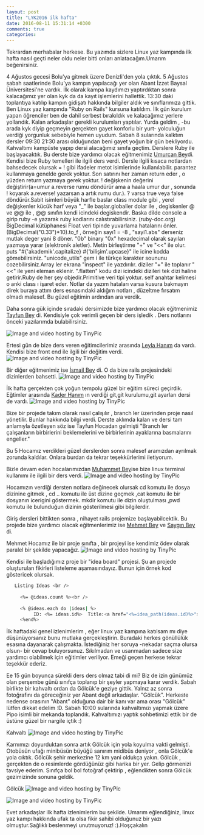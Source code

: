```yaml
---
layout: post
title: "LYK2016 ilk hafta"
date: 2016-08-11 15:31:14 +0300
comments: true
categories: 
---
```



Tekrardan merhabalar herkese. Bu yazımda sizlere Linux yaz kampında ilk hafta nasıl geçti neler oldu neler bitti onları anlatacağım.Umarım beğenirsiniz.

4 Ağustos gecesi Bolu'ya gitmek üzere Denizli'den yola çıktık. 5 Ağustos sabah saatlerinde Bolu'ya kampın yapılacağı yer olan Abant İzzet Baysal Üniversitesi'ne vardık. İlk olarak kampa kaydımızı yaptırdıktan sonra kalacağımız yer olan kyk da da kayıt işlemlerini hallettik. 13:30 daki toplantıya katılıp kampın gidişatı hakkında bilgiler aldık ve sınıflarımıza gittik. Ben Linux yaz kampında "Ruby on Rails" kursuna katıldım. İlk gün kurulum yapan öğrenciler ben de dahil serbest bırakıldık ve kalacağımız yerlere yollandık. Kalan arkadaşlar gerekli kurulumları yaptılar. Yurda geldim , -bu arada kyk diyip geçmeyin gerçekten gayet konforlu bir yurt- yolculuğun verdiği yorgunluk sebebiyle hemen uyudum. Sabah 8 sularında kalktım dersler 09:30 21:30 arası olduğundan beni gayet yoğun bir gün bekliyordu. Kahvaltımı kampüste yapıp dersi alacağımız sınıfa geçtim. Derslere Ruby ile başlayacaktık. Bu derste bize yardımcı olacak eğitmenimiz [Umurcan Bey](https://twitter.com/ugorur)di. Kendisi bize Ruby temelleri ile ilgili ders verdi. Dersle ilgili kısaca notlardan bahsedecek olursak = ! gibi ifadeler metot isimlerinde kullanılabilir. parantez kullanmaya genelde gerek yoktur. Son satırını her zaman return eder , o yüzden return yazmaya gerek yoktur. ! değişkenin değerini değiştirir(a=umur a.reverse rumu döndürür ama a haala umur dur , sonunda ! koyarak a.reverse! yazarsan a artık rumu dur.). ? varsa true veya false döndürür.Sabit isimleri büyük harfle baslar class module gibi , yerel değişkenler kücük harf veya "_" ile başlar.globaller dolar ile , degiskenler @ ve @@ ile , @@ sınıfın kendi icindeki degiskendir. Baska dilde console a girip ruby -e yazarak ruby kodlarını calıstırabilirsiniz. (ruby-doc.org) BigDecimal kütüphanesi Float veri tipinde yuvarlama hatalarını önler. (BigDecimal("0.33")*10).to_f , örneğin sayı1 = -8 , "sayi1.abs" derseniz mutlak deger yani 8 döner. "0b" binary "0x" hexadecimal olarak sayıları yazmaya yarar (elektronik aletler). Metin birleştirme "+" ve "<<" ile olur. puts "#{'akademik'.capitalize} #{'bilişim'.upcase}" ile icine kodda gömebilirsiniz. "unicode_utils" gem i ile türkçe karakter soununu cozebilirsiniz.Array ler ekrana "inspect" ile yazdırılır. diziler "+" ile toplanır "<<" ile yeni eleman eklenir. ".flatten" kodu dizi icindeki dizileri tek dizi haline getirir.Ruby de her şey objedir.Primitive veri tipi yoktur. self anahtar kelimesi o anki class ı işaret eder. Notlar da yazım hataları varsa kusura bakmayın direk buraya attım ders esnasındaki aldığım notları , düzeltme fırsatım olmadı malesef. Bu güzel eğitimin ardından ara verdik.


Daha sonra gük içinde sıradaki dersimizde bize yardımcı olacak eğitmenimiz [Tayfun Bey](https://twitter.com/toziserikan?lang=tr) di. Kendisiyle çok verimli geçen bir ders işledik . Ders notlarını önceki yazılarımda bulabilirsiniz.

<img src="http://i66.tinypic.com/t9h8h0.jpg" border="0" alt="Image and video hosting by TinyPic">

Ertesi gün de bize ders veren eğitimcilerimiz arasında [Leyla Hanım](https://twitter.com/leylakapi?lang=tr) da vardı. Kendisi bize front end ile ilgili bir değitim verdi.
<img src="http://i65.tinypic.com/acgb6c.jpg" border="0" alt="Image and video hosting by TinyPic">

Bir diğer eğitmenimiz ise [İsmail Bey](https://twitter.com/isoakbudak?lang=tr) di. O da bize rails projesindeki dizinlerden bahsetti.
<img src="http://i68.tinypic.com/30jpmav.jpg" border="0" alt="Image and video hosting by TinyPic">

İlk hafta gerçekten çok yoğun tempolu güzel bir eğitim süreci geçirdik. Eğtimler arasında [Kader Hanım](https://twitter.com/sucuklukfasulye) ın verdiği git,git kurulumu,git ayarları dersi de vardı.
<img src="http://i68.tinypic.com/2la7imo.jpg" border="0" alt="Image and video hosting by TinyPic">

Bize bir projede takım olarak nasıl çalışılır , branch ler üzerinden proje nasıl yönetilir. Bunlar hakkında bilgi verdi. Derste aklımda kalan ve dersi tam anlamıyla özetleyen söz ise Tayfun Hocadan gelmişti "Branch ler çalışanların birbirlerini beklemelerini ve birbirlerinin ayaklarına basmalarını engeller."

Bu 5 Hocamız verdikleri güzel derslerden sonra malesef aramızdan ayrılmak zorunda kaldılar. Onlara burdan da tekrar teşekkürlerimi iletiyorum.

Bizle devam eden hocalarımızdan [Muhammet Bey](https://twitter.com/m_dilmac)ise bize linux terminal kullanımı ile ilgili bir ders verdi.
<img src="http://i68.tinypic.com/15wmf0k.jpg" border="0" alt="Image and video hosting by TinyPic">

Hocamızın verdiği dersten notlara değinecek olursak cd komutu ile dosya dizinine gitmek , cd .. komutu ile üst dizine geçmek ,cat komutu ile bir dosyanın icerigini göstermek. mkdir komutu ile dizin oluştulması ,pwd komutu ile bulunduğun dizinin gösterilmesi gibi bilgilerdir.

Giriş dersleri bittikten sonra , nihayet rails projemize başlayabilcektik. Bu projede bize yardımcı olacak eğitmenlerimiz ise [Mehmet Bey](https://twitter.com/beydogan_) ve [Saygın Bey](https://twitter.com/sayginburak) di.

Mehmet Hocamız ile bir proje sınıfta , bir projeyi ise kendimiz ödev olarak paralel bir şekilde yapacağız.
<img src="http://i67.tinypic.com/vwxxcl.jpg" border="0" alt="Image and video hosting by TinyPic">

Kendisi ile başladığımız proje bir "idea board" projesi. Şu an projede oluşturulan fikirleri listeleme aşamasındayız. Bunun için örnek kod göstericek olursak.

```sh
   Listing Ideas <br />
   
     <%= @ideas.count %><br />
   
     <% @ideas.each do |ideas| %>
          ID: <%= ideas.id%>  Title:<a href="<%=idea_path(ideas.id)%>"><%= ideas.title%></a>---Desc:<%= ideas.description%><br />
     <%end%>
```

İlk haftadaki genel izlenimlerim , eğer linux yaz kampına katılsam mı diye düşünüyorsanız bunu mutlaka gerçekleştirin. Buradaki herkes gönüllülük esasına dayanarak çalışmakta. İstediğiniz her soruya -nekadar saçma olursa olsun- bir cevap buluyorsunuz. Sıkılmadan ve usanmadan sadece size yardımcı olabilmek için eğitimler veriliyor. Emeği geçen herkese tekrar teşekkür ederiz.

Ee 15 gün boyunca sürekli ders ders olmaz tabi di mi? Biz de izin günümüz olan perşembe günü sınıfça toplanıp bir şeyler yapmaya karar verdik. Sabah birlikte bir kahvaltı ordan da Gölcük'e geziye gittik. Yalnız az sonra fotoğrafını da göreceğiniz yer Abant değil arkadaşlar. "Gölcük". Herkeste nedense orasının "Abant" olduğuna dair bir kanı var ama orası "Gölcük" lütfen dikkat edelim :D. Sabah 10:00 sularında kahvaltımızı yapmak üzere Pipo isimli bir mekanda toplandık. Kahvaltımızı yaptık sohbetimizi ettik bir de üstüne güzel bir nargile içtik :)

Kahvaltı
<img src="http://i68.tinypic.com/208uzys.jpg" border="0" alt="Image and video hosting by TinyPic">

Karnımızı doyurduktan sonra artık Gölcük için yola koyulma vakti gelmişti. Otobüsün ufağı minibüsün büyüğü sanırım midibüs deniyor , onla Gölcük'e yola cıktık. Gölcük şehir merkezine 12 km yani oldukça yakın. Gölcük , gerçekten de o resimlerde gördüğünüz gibi harika bir yer. Gelip görmenizi tavsiye ederim. Sınıfça bol bol fotoğraf çektirip , eğlendikten sonra Gölcük gezimizinde sonuna geldik.

Gölcük
<img src="http://i64.tinypic.com/2r224bo.jpg" border="0" alt="Image and video hosting by TinyPic">


<img src="http://i66.tinypic.com/28ck8xs.jpg" border="0" alt="Image and video hosting by TinyPic">

Evet arkadaşlar ilk hafta izlenimlerim bu şekilde. Umarım eğlendiğiniz, linux yaz kampı hakkında ufak ta olsa fikir sahibi olduğunuz bir yazı olmuştur.Sağlıklı beslenmeyi unutmuyoruz! :).Hoşçakalın